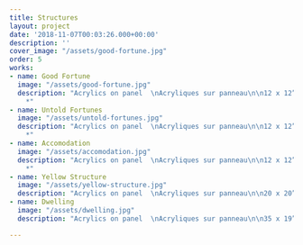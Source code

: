 ```yaml
---
title: Structures
layout: project
date: '2018-11-07T00:03:26.000+00:00'
description: ''
cover_image: "/assets/good-fortune.jpg"
order: 5
works:
- name: Good Fortune
  image: "/assets/good-fortune.jpg"
  description: "Acrylics on panel  \nAcryliques sur panneau\n\n12 x 12”  (30.5 x 30.5cm)\n\n2018
    *"
- name: Untold Fortunes
  image: "/assets/untold-fortunes.jpg"
  description: "Acrylics on panel  \nAcryliques sur panneau\n\n12 x 12”  (30.5 x 30.5cm)\n\n2018
    *"
- name: Accomodation
  image: "/assets/accomodation.jpg"
  description: "Acrylics on panel  \nAcryliques sur panneau\n\n12 x 12”  (30.5 x 30.5cm)\n\n2018
    *"
- name: Yellow Structure
  image: "/assets/yellow-structure.jpg"
  description: "Acrylics on panel  \nAcryliques sur panneau\n\n20 x 20”  (51x 51cm)\n\n2018"
- name: Dwelling
  image: "/assets/dwelling.jpg"
  description: "Acrylics on panel  \nAcryliques sur panneau\n\n35 x 19”  (89 x 48cm)\n\n2018"

---
```

